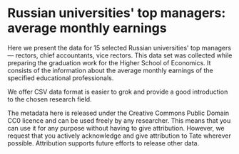 # Russian universities' top managers: average monthly earnings

Here we present the data for 15 selected Russian universities' top managers — rectors, chief accountants, vice rectors. This data set was collected while preparing the graduation work for the Higher School of Economics. It consists of the information about the average monthly earnings of the specified educational professionals.

We offer CSV data format is easier to grok and provide a good introduction to the chosen research field.

The metadata here is released under the Creative Commons Public Domain CC0 licence and can be used freely by any researcher. This means that you can use it for any purpose without having to give attribution. However, we request that you actively acknowledge and give attribution to Tate wherever possible. Attribution supports future efforts to release other data.
